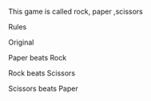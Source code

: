 This game is called rock, paper ,scissors

Rules

Original

Paper beats Rock

Rock beats Scissors

Scissors beats Paper
